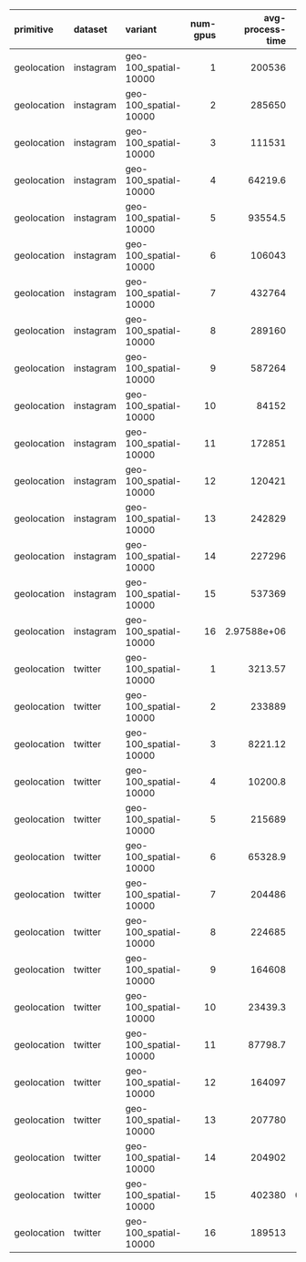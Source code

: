 | primitive   | dataset   | variant               |   num-gpus |   avg-process-time |    speedup |
|:------------|:----------|:----------------------|-----------:|-------------------:|-----------:|
| geolocation | instagram | geo-100_spatial-10000 |          1 |   200536           | 1          |
| geolocation | instagram | geo-100_spatial-10000 |          2 |   285650           | 0.702033   |
| geolocation | instagram | geo-100_spatial-10000 |          3 |   111531           | 1.79802    |
| geolocation | instagram | geo-100_spatial-10000 |          4 |    64219.6         | 3.12265    |
| geolocation | instagram | geo-100_spatial-10000 |          5 |    93554.5         | 2.14351    |
| geolocation | instagram | geo-100_spatial-10000 |          6 |   106043           | 1.89107    |
| geolocation | instagram | geo-100_spatial-10000 |          7 |   432764           | 0.463383   |
| geolocation | instagram | geo-100_spatial-10000 |          8 |   289160           | 0.693511   |
| geolocation | instagram | geo-100_spatial-10000 |          9 |   587264           | 0.341474   |
| geolocation | instagram | geo-100_spatial-10000 |         10 |    84152           | 2.38302    |
| geolocation | instagram | geo-100_spatial-10000 |         11 |   172851           | 1.16017    |
| geolocation | instagram | geo-100_spatial-10000 |         12 |   120421           | 1.66529    |
| geolocation | instagram | geo-100_spatial-10000 |         13 |   242829           | 0.82583    |
| geolocation | instagram | geo-100_spatial-10000 |         14 |   227296           | 0.882267   |
| geolocation | instagram | geo-100_spatial-10000 |         15 |   537369           | 0.37318    |
| geolocation | instagram | geo-100_spatial-10000 |         16 |        2.97588e+06 | 0.067387   |
| geolocation | twitter   | geo-100_spatial-10000 |          1 |     3213.57        | 1          |
| geolocation | twitter   | geo-100_spatial-10000 |          2 |   233889           | 0.0137397  |
| geolocation | twitter   | geo-100_spatial-10000 |          3 |     8221.12        | 0.390891   |
| geolocation | twitter   | geo-100_spatial-10000 |          4 |    10200.8         | 0.315029   |
| geolocation | twitter   | geo-100_spatial-10000 |          5 |   215689           | 0.0148991  |
| geolocation | twitter   | geo-100_spatial-10000 |          6 |    65328.9         | 0.0491906  |
| geolocation | twitter   | geo-100_spatial-10000 |          7 |   204486           | 0.0157153  |
| geolocation | twitter   | geo-100_spatial-10000 |          8 |   224685           | 0.0143026  |
| geolocation | twitter   | geo-100_spatial-10000 |          9 |   164608           | 0.0195225  |
| geolocation | twitter   | geo-100_spatial-10000 |         10 |    23439.3         | 0.137102   |
| geolocation | twitter   | geo-100_spatial-10000 |         11 |    87798.7         | 0.0366015  |
| geolocation | twitter   | geo-100_spatial-10000 |         12 |   164097           | 0.0195833  |
| geolocation | twitter   | geo-100_spatial-10000 |         13 |   207780           | 0.0154662  |
| geolocation | twitter   | geo-100_spatial-10000 |         14 |   204902           | 0.0156834  |
| geolocation | twitter   | geo-100_spatial-10000 |         15 |   402380           | 0.00798639 |
| geolocation | twitter   | geo-100_spatial-10000 |         16 |   189513           | 0.016957   |